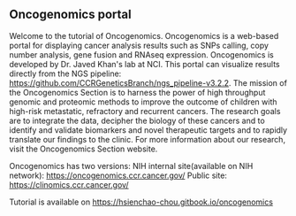 ## Oncogenomics portal

Welcome to the tutorial of Oncogenomics. Oncogenomics is a web-based portal for displaying cancer analysis results such as SNPs calling, copy number analysis, gene fusion and RNAseq expression. Oncogenomics is developed by Dr. Javed Khan's lab at NCI. This portal can visualize results directly from the NGS pipeline: https://github.com/CCRGeneticsBranch/ngs_pipeline-v3.2.2. 
The mission of the Oncogenomics Section is to harness the power of high throughput genomic and proteomic methods to improve the outcome of children with high-risk metastatic, refractory and recurrent cancers. The research goals are to integrate the data, decipher the biology of these cancers and to identify and validate biomarkers and novel therapeutic targets and to rapidly translate our findings to the clinic. For more information about our research, visit the Oncogenomics Section website.

Oncogenomics has two versions: NIH internal site(available on NIH network): https://oncogenomics.ccr.cancer.gov/ Public site: https://clinomics.ccr.cancer.gov/

Tutorial is available on https://hsienchao-chou.gitbook.io/oncogenomics
